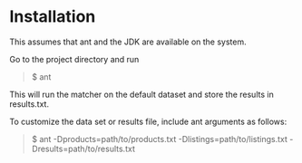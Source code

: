 Installation
============
This assumes that ant and the JDK are available on the system.

Go to the project directory and run

> $ ant

This will run the matcher on the default dataset and store the results in results.txt.

To customize the data set or results file, include ant arguments as follows:

> $ ant -Dproducts=path/to/products.txt -Dlistings=path/to/listings.txt -Dresults=path/to/results.txt
